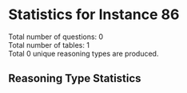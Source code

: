 # Statistics for Instance 86<br/>
Total number of questions: 0<br/>
Total number of tables: 1<br/>
Total 0 unique reasoning types are produced.<br/>
## Reasoning Type Statistics<br/>

